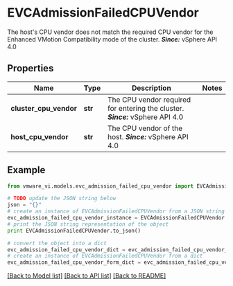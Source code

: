 # EVCAdmissionFailedCPUVendor

The host's CPU vendor does not match the required CPU vendor for the Enhanced VMotion Compatibility mode of the cluster.  ***Since:*** vSphere API 4.0 

## Properties
Name | Type | Description | Notes
------------ | ------------- | ------------- | -------------
**cluster_cpu_vendor** | **str** | The CPU vendor required for entering the cluster.  ***Since:*** vSphere API 4.0  | 
**host_cpu_vendor** | **str** | The CPU vendor of the host.  ***Since:*** vSphere API 4.0  | 

## Example

```python
from vmware_vi.models.evc_admission_failed_cpu_vendor import EVCAdmissionFailedCPUVendor

# TODO update the JSON string below
json = "{}"
# create an instance of EVCAdmissionFailedCPUVendor from a JSON string
evc_admission_failed_cpu_vendor_instance = EVCAdmissionFailedCPUVendor.from_json(json)
# print the JSON string representation of the object
print EVCAdmissionFailedCPUVendor.to_json()

# convert the object into a dict
evc_admission_failed_cpu_vendor_dict = evc_admission_failed_cpu_vendor_instance.to_dict()
# create an instance of EVCAdmissionFailedCPUVendor from a dict
evc_admission_failed_cpu_vendor_form_dict = evc_admission_failed_cpu_vendor.from_dict(evc_admission_failed_cpu_vendor_dict)
```
[[Back to Model list]](../README.md#documentation-for-models) [[Back to API list]](../README.md#documentation-for-api-endpoints) [[Back to README]](../README.md)


